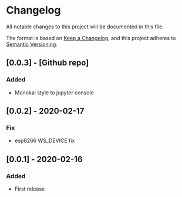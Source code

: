 # Changelog
All notable changes to this project will be documented in this file.

The format is based on [Keep a Changelog](https://keepachangelog.com/en/1.0.0/),
and this project adheres to [Semantic Versioning](https://semver.org/spec/v2.0.0.html).

## [0.0.3] - [Github repo]
### Added
- Monokai style to jupyter console
## [0.0.2] - 2020-02-17
### Fix
- esp8266 WS_DEVICE fix
## [0.0.1] - 2020-02-16
### Added
- First release
